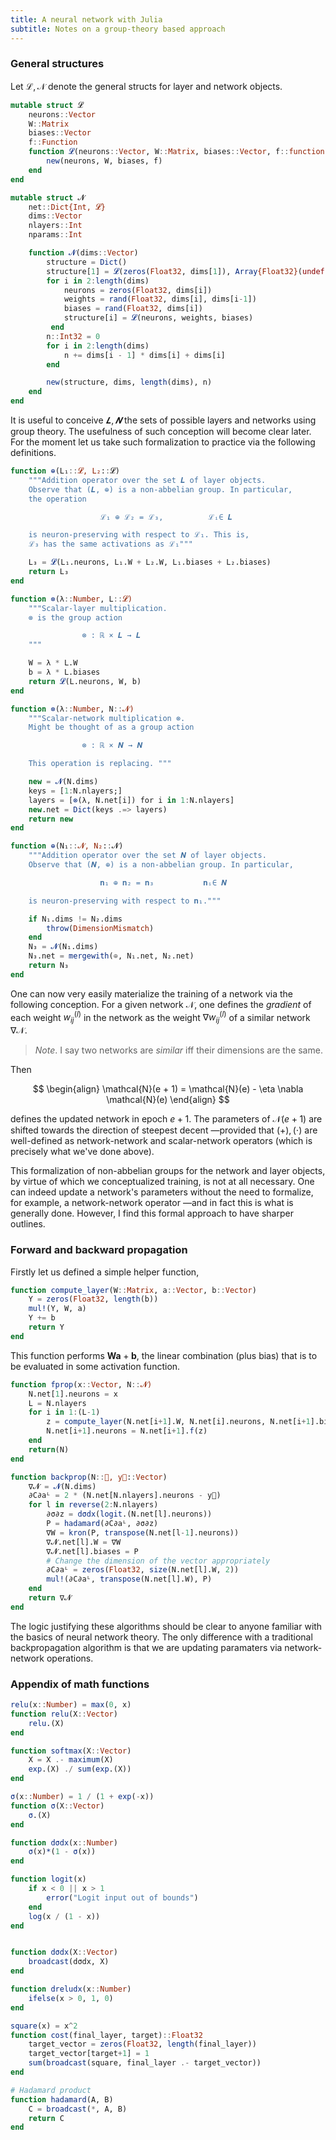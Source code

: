```yaml
---
title: A neural network with Julia 
subtitle: Notes on a group-theory based approach
---
```


### General structures 

Let $\mathcal{L}, \mathcal{N}$ denote the general structs for layer and network objects. 

```jl 
mutable struct 𝓛 
    neurons::Vector 
    W::Matrix
    biases::Vector
    f::Function
    function 𝓛(neurons::Vector, W::Matrix, biases::Vector, f::function)
        new(neurons, W, biases, f)
    end
end

mutable struct 𝓝
    net::Dict{Int, 𝓛}
    dims::Vector
    nlayers::Int
    nparams::Int

    function 𝓝(dims::Vector)
        structure = Dict()
        structure[1] = 𝓛(zeros(Float32, dims[1]), Array{Float32}(undef, 0, 0), [])
        for i in 2:length(dims)
            neurons = zeros(Float32, dims[i])
            weights = rand(Float32, dims[i], dims[i-1])
            biases = rand(Float32, dims[i])
            structure[i] = 𝓛(neurons, weights, biases)
         end
        n::Int32 = 0
        for i in 2:length(dims)
            n += dims[i - 1] * dims[i] + dims[i]
        end

        new(structure, dims, length(dims), n)
    end 
end
```

It is useful to conceive $𝑳, 𝑵$ the sets of possible layers and networks using 
group theory. The usefulness of such conception will become clear later. For the
moment let us take such formalization to practice via the following definitions.

```jl 
function ⊕(L₁::𝓛, L₂::𝓛)
    """Addition operator over the set 𝑳 of layer objects.
    Observe that (𝑳, ⊕) is a non-abbelian group. In particular,
    the operation

                    ℒ₁ ⊕ ℒ₂ = ℒ₃,          ℒᵢ∈ 𝑳

    is neuron-preserving with respect to ℒ₁. This is, 
    ℒ₃ has the same activations as ℒ₁"""

    L₃ = 𝓛(L₁.neurons, L₁.W + L₂.W, L₁.biases + L₂.biases)
    return L₃
end

function ⊗(λ::Number, L::𝓛)
    """Scalar-layer multiplication.
    ⊗ is the group action

                ⊗ : ℝ × 𝑳 → 𝑳 
    """

    W = λ * L.W
    b = λ * L.biases
    return 𝓛(L.neurons, W, b)
end

function ⊗(λ::Number, N::𝓝)
    """Scalar-network multiplication ⊗.
    Might be thought of as a group action 

                ⊗ : ℝ × 𝑵 → 𝑵

    This operation is replacing. """

    new = 𝓝(N.dims)
    keys = [1:N.nlayers;]
    layers = [⊗(λ, N.net[i]) for i in 1:N.nlayers]
    new.net = Dict(keys .=> layers)
    return new
end

function ⊕(N₁::𝓝, N₂::𝓝)
    """Addition operator over the set 𝑵 of layer objects.
    Observe that (𝑵, ⊕) is a non-abbelian group. In particular, 

                    𝐧₁ ⊕ 𝐧₂ = 𝐧₃           𝐧ᵢ∈ 𝑵

    is neuron-preserving with respect to 𝐧₁."""

    if N₁.dims != N₂.dims
        throw(DimensionMismatch)
    end
    N₃ = 𝓝(N₁.dims)
    N₃.net = mergewith(⊕, N₁.net, N₂.net)
    return N₃
end
```

One can now very easily materialize the training of a network via
the following conception. For a given network $\mathcal{N}$, one defines the
*gradient* of each weight $w_{ij}^{(l)}$ in the network as the weight $\nabla
w_{ij}^{(l)}$ of a similar network $\nabla \mathcal{N}$.

> *Note*. I say two networks are *similar* iff their dimensions are the same.

Then 

$$
\begin{align}
    \mathcal{N}(e + 1) = \mathcal{N}(e) - \eta \nabla \mathcal{N}(e)
\end{align}
$$

defines the updated network in epoch $e + 1$. The parameters of $\mathcal{N}(e
+1)$ are shifted towards the direction of steepest decent —provided that $(+),
(\cdot)$ are well-defined as network-network and scalar-network operators (which
is precisely what we've done above). 

This formalization of non-abbelian groups for the network and layer objects, by
virtue of which we conceptualized training, is not at all necessary. One can
indeed update a network's parameters without the need to formalize, for example,
a network-network operator —and in fact this is what is generally done. However,
I find this formal approach to have sharper outlines.

### Forward and backward propagation 

Firstly let us defined a simple helper function, 

```jl 
function compute_layer(W::Matrix, a::Vector, b::Vector)
    Y = zeros(Float32, length(b))
    mul!(Y, W, a)
    Y += b
    return Y
end
```

This function performs $\textbf{W}\textbf{a} + \textbf{b}$, the linear
combination (plus bias) that is to be evaluated in some activation function.


```jl 
function fprop(x::Vector, N::𝓝)
    N.net[1].neurons = x
    L = N.nlayers
    for i in 1:(L-1)
        z = compute_layer(N.net[i+1].W, N.net[i].neurons, N.net[i+1].biases)
        N.net[i+1].neurons = N.net[i+1].f(z)
    end
    return(N)
end

function backprop(N::𝓝, y⃗::Vector)
    ∇𝓝 = 𝓝(N.dims)
    ∂C∂aᴸ = 2 * (N.net[N.nlayers].neurons - y⃗)
    for l in reverse(2:N.nlayers)
        ∂σ∂z = dσdx(logit.(N.net[l].neurons))
        P = hadamard(∂C∂aᴸ, ∂σ∂z)
        ∇W = kron(P, transpose(N.net[l-1].neurons))
        ∇𝓝.net[l].W = ∇W
        ∇𝓝.net[l].biases = P
        # Change the dimension of the vector appropriately
        ∂C∂aᴸ = zeros(Float32, size(N.net[l].W, 2))
        mul!(∂C∂aᴸ, transpose(N.net[l].W), P)
    end
    return ∇𝓝
end
```

The logic justifying these algorithms should be clear to anyone familiar with the
basics of neural network theory. The only difference with a traditional
backpropagation algorithm is that we are updating paramaters via network-network
operations.





### Appendix of math functions 

```jl 
relu(x::Number) = max(0, x)
function relu(X::Vector)
    relu.(X)
end

function softmax(X::Vector)
    X = X .- maximum(X)
    exp.(X) ./ sum(exp.(X))
end

σ(x::Number) = 1 / (1 + exp(-x))
function σ(X::Vector)
    σ.(X)
end

function dσdx(x::Number)
    σ(x)*(1 - σ(x))
end

function logit(x)
    if x < 0 || x > 1
        error("Logit input out of bounds")
    end
    log(x / (1 - x))
end


function dσdx(X::Vector)
    broadcast(dσdx, X)
end

function dreludx(x::Number)
    ifelse(x > 0, 1, 0)
end

square(x) = x^2
function cost(final_layer, target)::Float32
    target_vector = zeros(Float32, length(final_layer))
    target_vector[target+1] = 1
    sum(broadcast(square, final_layer .- target_vector))
end

# Hadamard product
function hadamard(A, B)
    C = broadcast(*, A, B)
    return C
end
```
